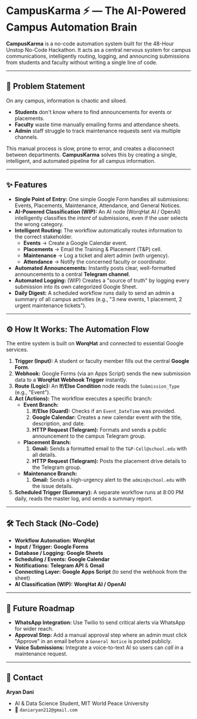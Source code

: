 # CampusKarma ⚡ — The AI-Powered Campus Automation Brain

**CampusKarma** is a no-code automation system built for the 48-Hour Unstop No-Code Hackathon. It acts as a central nervous system for campus communications, intelligently routing, logging, and announcing submissions from students and faculty without writing a single line of code.


---

## 🎯 Problem Statement

On any campus, information is chaotic and siloed.
* **Students** don't know where to find announcements for events or placements.
* **Faculty** waste time manually emailing forms and attendance sheets.
* **Admin** staff struggle to track maintenance requests sent via multiple channels.

This manual process is slow, prone to error, and creates a disconnect between departments. **CampusKarma** solves this by creating a single, intelligent, and automated pipeline for all campus information.

---

## ✨ Features

* **Single Point of Entry:** One simple Google Form handles all submissions: Events, Placements, Maintenance, Attendance, and General Notices.
* **AI-Powered Classification (WIP):** An AI node (WorqHat AI / OpenAI) intelligently classifies the *intent* of submissions, even if the user selects the wrong category.
* **Intelligent Routing:** The workflow automatically routes information to the correct stakeholder.
    * **Events** → Create a Google Calendar event.
    * **Placements** → Email the Training & Placement (T&P) cell.
    * **Maintenance** → Log a ticket and alert admin (with urgency).
    * **Attendance** → Notify the concerned faculty or coordinator.
* **Automated Announcements:** Instantly posts clear, well-formatted announcements to a central **Telegram channel**.
* **Automated Logging:** (WIP) Creates a "source of truth" by logging every submission into its own categorized Google Sheet.
* **Daily Digest:** A scheduled workflow runs daily to send an admin a summary of all campus activities (e.g., "3 new events, 1 placement, 2 urgent maintenance tickets").

---

## ⚙️ How It Works: The Automation Flow

The entire system is built on **WorqHat** and connected to essential Google services.

1.  **Trigger (Input):** A student or faculty member fills out the central **Google Form**.
2.  **Webhook:** Google Forms (via an Apps Script) sends the new submission data to a **WorqHat Webhook Trigger** instantly.
3.  **Route (Logic):** An **If/Else Condition** node reads the `Submission_Type` (e.g., "Event").
4.  **Act (Actions):** The workflow executes a specific branch:
    * **Event Branch:**
        1.  **If/Else (Guard):** Checks if an `Event_DateTime` was provided.
        2.  **Google Calendar:** Creates a new calendar event with the title, description, and date.
        3.  **HTTP Request (Telegram):** Formats and sends a public announcement to the campus Telegram group.
    * **Placement Branch:**
        1.  **Gmail:** Sends a formatted email to the `T&P-Cell@school.edu` with all details.
        2.  **HTTP Request (Telegram):** Posts the placement drive details to the Telegram group.
    * **Maintenance Branch:**
        1.  **Gmail:** Sends a high-urgency alert to the `admin@school.edu` with the issue details.
5.  **Scheduled Trigger (Summary):** A separate workflow runs at 8:00 PM daily, reads the master log, and sends a summary report.

---

## 🛠️ Tech Stack (No-Code)

* **Workflow Automation:** **WorqHat**
* **Input / Trigger:** **Google Forms**
* **Database / Logging:** **Google Sheets**
* **Scheduling / Events:** **Google Calendar**
* **Notifications:** **Telegram API** & **Gmail**
* **Connecting Layer:** **Google Apps Script** (to send the webhook from the sheet)
* **AI Classification (WIP):** **WorqHat AI / OpenAI**

---

## 🚀 Future Roadmap

* **WhatsApp Integration:** Use Twilio to send critical alerts via WhatsApp for wider reach.
* **Approval Step:** Add a manual approval step where an admin must click "Approve" in an email before a `General Notice` is posted publicly.
* **Voice Submissions:** Integrate a voice-to-text AI so users can *call in* a maintenance request.

---

## 👤 Contact

**Aryan Dani**
* AI & Data Science Student, MIT World Peace University
* 📧 `daniaryan212@gmail.com`
